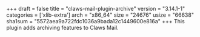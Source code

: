 +++
draft = false
title = "claws-mail-plugin-archive"
version = "3.14.1-1"
categories = ['xlib-extra']
arch = "x86_64"
size = "24676"
usize = "66638"
sha1sum = "5572aea9a722fdc1036a9bada12c1449600e816a"
+++
This plugin adds archiving features to Claws Mail.